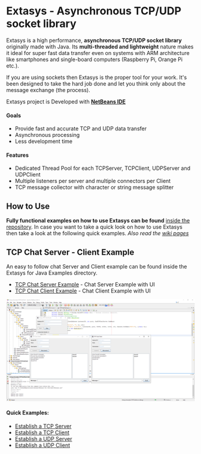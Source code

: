 Extasys - Asynchronous TCP/UDP socket library
=======

Extasys is a high performance, **asynchronous TCP/UDP socket library** originally made with Java. Its **multi-threaded and lightweight** nature makes it ideal for super fast data transfer even on systems with ARM architecture like smartphones and single-board computers (Raspberry Pi, Orange Pi etc.).

If you are using sockets then Extasys is the proper tool for your work. It's been designed to take the hard job done and let you think only about the message exchange (the process).

Extasys project is Developed with <a href="https://netbeans.apache.org/"><b>NetBeans IDE</b><a>

#### Goals
* Provide fast and accurate TCP and UDP data transfer
* Asynchronous processing
* Less development time

#### Features
* Dedicated Thread Pool for each TCPServer, TCPClient, UDPServer and UDPClient
* Multiple listeners per server and multiple connectors per Client
* TCP message collector with character or string message splitter


## How to Use

**Fully functional examples on how to use Extasys can be found** [inside the repository](https://github.com/nsiatras/extasys/tree/master/Extasys%20for%20Java%20Examples). In case you want to take a quick look on how to use Extasys then take a look at the following quick examples. _Also read  the [wiki pages](https://github.com/nsiatras/extasys/wiki)_

## TCP Chat Server - Client Example
An easy to follow chat Server and Client example can be found inside the Extasys for Java Examples directory.

* [TCP Chat Server Example](https://github.com/nsiatras/extasys/tree/master/Extasys%20for%20Java%20Examples/Extasys.Examples.TCPChatServer) - Chat Server Example with UI
* [TCP Chat Client Example](https://github.com/nsiatras/extasys/tree/master/Extasys%20for%20Java%20Examples/Extasys.Examples.TCPChatClient) - Chat Client Example with UI
 
<img src="https://github.com/nsiatras/extasys/blob/master/Images/ChatServer%20Screenshot.png" alt="Chat Server and Client">

#### Quick Examples:
* [Establish a TCP Server](https://github.com/nsiatras/extasys/wiki/Establish-a-TCP-Server)
* [Establish a TCP Client](https://github.com/nsiatras/extasys/wiki/Establish-a-TCP-Client)
* [Establish a UDP Server](https://github.com/nsiatras/extasys/wiki/Establish-a-UDP-Server)
* [Establish a UDP Client](https://github.com/nsiatras/extasys/wiki/Establish-a-UDP-Client)



